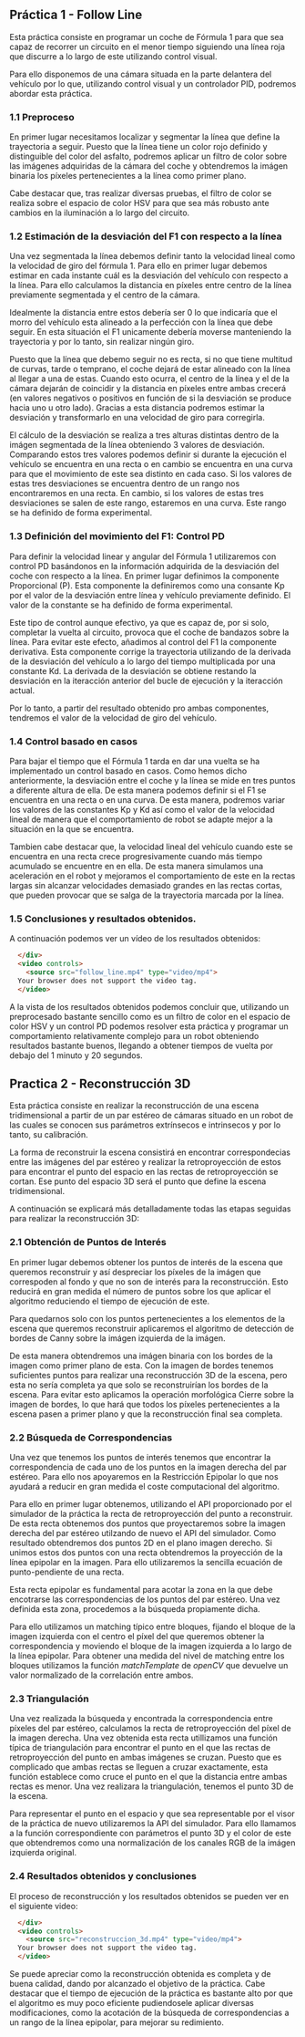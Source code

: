 ## Práctica 1 - Follow Line

Esta práctica consiste en programar un coche de Fórmula 1 para que sea capaz de recorrer un circuito en el menor tiempo siguiendo una línea roja que discurre a lo largo de este utilizando control visual.

Para ello disponemos de una cámara situada en la parte delantera del vehículo por lo que, utilizando control visual y un controlador PID, podremos abordar esta práctica.

### 1.1 Preproceso

En primer lugar necesitamos localizar y segmentar la línea que define la trayectoria a seguir. Puesto que la línea tiene un color rojo definido y distinguible del color del asfalto, podremos aplicar un filtro de color sobre las imágenes adquiridas de la cámara del coche y obtendremos la imágen binaria los píxeles pertenecientes a la línea como primer plano.

Cabe destacar que, tras realizar diversas pruebas, el filtro de color se realiza sobre el espacio de color HSV para que sea más robusto ante cambios en la iluminación a lo largo del circuito.

### 1.2 Estimación de la desviación del F1 con respecto a la línea

Una vez segmentada la línea debemos definir tanto la velocidad lineal como la velocidad de giro del fórmula 1. Para ello en primer lugar debemos estimar en cada instante cuál es la desviación del vehículo con respecto a la línea. Para ello calculamos la distancia en píxeles entre centro de la línea previamente segmentada y el centro de la cámara. 

Idealmente la distancia entre estos debería ser 0 lo que indicaría que el morro del vehículo esta alineado a la perfección con la línea que debe seguir. En esta situación el F1 unicamente debería moverse manteniendo la trayectoria y por lo tanto, sin realizar ningún giro. 

Puesto que la línea que debemo seguir no es recta, si no que tiene multitud de curvas, tarde o temprano, el coche dejará de estar alineado con la línea al llegar a una de estas. Cuando esto ocurra, el centro de la línea y el de la cámara dejarán de coincidir y la distancia en píxeles entre ambas crecerá (en valores negativos o positivos en función de si la desviación se produce hacia uno u otro lado). Gracias a esta distancia podremos estimar la desviación y transformarlo en una velocidad de giro para corregirla.

El cálculo de la desviación se realiza a tres alturas distintas dentro de la imágen segmentada de la línea obteniendo 3 valores de desviación. Comparando estos tres valores podemos definir si durante la ejecución el vehículo se encuentra en una recta o en cambio se encuentra en una curva para que el movimiento de este sea distinto en cada caso. Si los valores de estas tres desviaciones se encuentra dentro de un rango nos encontraremos en una recta. En cambio, si los valores de estas tres desviaciones se salen de este rango, estaremos en una curva. Este rango se ha definido de forma experimental.

### 1.3 Definición del movimiento del F1: Control PD

Para definir la velocidad linear y angular del Fórmula 1 utilizaremos con control PD basándonos en la información adquirida de la desviación del coche con respecto a la línea.  En primer lugar definimos la componente Proporcional (P). Esta componente la definiremos como una consante Kp por el valor de la desviación entre línea y vehículo previamente definido. El valor de la constante se ha definido de forma experimental. 

Este tipo de control aunque efectivo, ya que es capaz de, por si solo, completar la vuelta al circuito, provoca que el coche de bandazos sobre la línea. Para evitar este efecto, añadimos al control del F1 la componente derivativa. Esta componente corrige la trayectoria utilizando de la derivada de la desviación del vehículo a lo largo del tiempo multiplicada por una constante Kd. La derivada de la desviación se obtiene restando la desviación en la iteracción anterior del bucle de ejecución y la iteracción actual. 

Por lo tanto, a partir del resultado obtenido pro ambas componentes, tendremos el valor de la velocidad de giro del vehículo.

### 1.4 Control basado en casos

Para bajar el tiempo que el Fórmula 1 tarda en dar una vuelta se ha implementado un control basado en casos. Como hemos dicho anteriormente, la desviación entre el coche y la línea se mide en tres puntos a diferente altura de ella. De esta manera podemos definir si el F1 se encuentra en una recta o en una curva.  De esta manera, podremos variar los valores de las constantes Kp y Kd así como el valor de la velocidad lineal de manera que el comportamiento de robot se adapte mejor a la situación en la que se encuentra. 

Tambien cabe destacar que, la velocidad lineal del vehículo cuando este se encuentra en una recta crece progresivamente cuando más tiempo acumulado se encuentre en en ella. De esta manera simulamos una aceleración en el robot y mejoramos el comportamiento de este en la rectas largas sin alcanzar velocidades demasiado grandes en las rectas cortas, que pueden provocar que se salga de la trayectoria marcada por la línea.

### 1.5 Conclusiones y resultados obtenidos.

A continuación podemos ver un vídeo de los resultados obtenidos:

```Markdown
  </div>
  <video controls>
    <source src="follow_line.mp4" type="video/mp4">
  Your browser does not support the video tag.
  </video>
```

A la vista de los resultados obtenidos podemos concluir que, utilizando un preprocesado bastante sencillo como es un filtro de color en el espacio de color HSV y un control PD podemos resolver esta práctica y programar un comportamiento relativamente complejo para un robot obteniendo resultados bastante buenos, llegando a obtener tiempos de vuelta por debajo del 1 minuto y 20 segundos.



## Practica 2 - Reconstrucción 3D

Esta práctica consiste en realizar la reconstrucción de una escena tridimensional a partir de un par estéreo de cámaras situado en un robot de las cuales se conocen sus parámetros extrínsecos e intrinsecos y por lo tanto, su calibración.

La forma de reconstruir la escena consistirá en encontrar correspondecias entre las imágenes del par estéreo y realizar la retroproyección de estos para encontrar el punto del espacio en las rectas de retroproyección se cortan. Ese punto del espacio 3D será el punto que define la escena tridimensional.

A continuación se explicará más detalladamente todas las etapas seguidas para realizar la reconstrucción 3D:

### 2.1 Obtención de Puntos de Interés

En primer lugar debemos obtener los puntos de interés de la escena que queremos reconstruir y así despreciar los píxeles de la imágen que correspoden al fondo y que no son de interés para la reconstrucción. Esto reducirá en gran medida el número de puntos sobre los que aplicar el algoritmo reduciendo el tiempo de ejecución de este. 

Para quedarnos solo con los puntos pertenecientes a los elementos de la escena que queremos reconstruir aplicaremos el algoritmo de detección de bordes de Canny sobre la imágen izquierda de la imágen. 

De esta manera obtendremos una imágen binaria con los bordes de la imagen como primer plano de esta. Con la imagen de bordes tenemos suficientes puntos para realizar una reconstrucción 3D de la escena, pero esta no sería completa ya que solo se reconstruirían los bordes de la escena. Para evitar esto aplicamos la operación morfológica Cierre sobre la imagen de bordes, lo que hará que todos los píxeles pertenecientes a la escena pasen a primer plano y que la reconstrucción final sea completa. 

### 2.2 Búsqueda de Correspondencias

Una vez que tenemos los puntos de interés tenemos que encontrar la correspondencia de cada uno de los puntos en la imagen derecha del par estéreo. Para ello nos apoyaremos en la Restricción Epipolar lo que nos ayudará a reducir en gran medida el coste computacional del algoritmo.

Para ello en primer lugar obtenemos, utilizando el API proporcionado por el simulador de la práctica la recta de retroproyección del punto a reconstruir. De esta recta obtenemos dos puntos que proyectaremos sobre la imagen derecha del par estéreo utilzando de nuevo el API del simulador. Como resultado obtendremos dos puntos 2D en el plano imagen derecho. Si unimos estos dos puntos con una recta obtendremos la proyección de la línea epipolar en la imagen. Para ello utilizaremos la sencilla ecuación de punto-pendiente de una recta.

Esta recta epipolar es fundamental para acotar la zona en la que debe encotrarse las correspondencias de los puntos del par estéreo. Una vez definida esta zona, procedemos a la búsqueda propiamente dicha.

Para ello utilizamos un matching típico entre bloques, fijando el bloque de la imagen izquierda con el centro el píxel del que queremos obtener la correspondencia y moviendo el bloque de la imagen izquierda a lo largo de la línea epipolar. Para obtener una medida del nivel de matching entre los bloques utilizamos la función *matchTemplate* de *openCV* que devuelve un valor normalizado de la correlación entre ambos. 

### 2.3 Triangulación

Una vez realizada la búsqueda y encontrada la correspondencia entre píxeles del par estéreo, calculamos la recta de retroproyección del píxel de la imagen derecha. Una vez obtenida esta recta utillizamos una función típica de triangulación para encontrar el punto en el que las rectas de retroproyección del punto en ambas imágenes se cruzan. Puesto que es complicado que ambas rectas se lleguen a cruzar exactamente, esta función establece como cruce el punto en el que la distancia entre ambas rectas es menor. Una vez realizara la triangulación, tenemos el punto 3D de la escena. 

Para representar el punto en el espacio y que sea representable por el visor de la práctica de nuevo utilizaremos la API del simulador.  Para ello llamamos a la función correspondiente con parámetros el punto 3D y el color de este que obtendremos como  una normalización de los canales RGB de la imágen izquierda original.

### 2.4 Resultados obtenidos y conclusiones

El proceso de reconstrucción y los resultados obtenidos se pueden ver en el siguiente video:

```Markdown
  </div>
  <video controls>
    <source src="reconstruccion_3d.mp4" type="video/mp4">
  Your browser does not support the video tag.
  </video>
```

Se puede apreciar como la reconstrucción obtenida es completa y de buena calidad, dando por alcanzado el objetivo de la práctica. Cabe destacar que el tiempo de ejecución de la práctica es bastante alto por que el algoritmo es muy poco eficiente pudiendosele aplicar diversas modificaciones, como la acotación de la búsqueda de correspondencias a un rango de la línea epipolar, para mejorar su redimiento.

